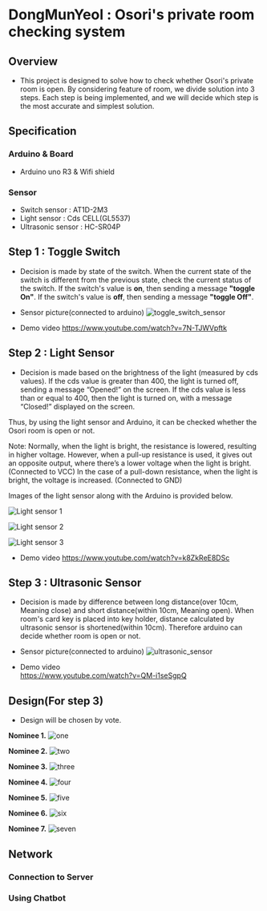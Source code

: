 # DongMunYeol : Osori's private room checking system

## Overview
- This project is designed to solve how to check whether Osori's private room is open. By considering feature of room, we divide solution into 3 steps. Each step is being implemented, and we will decide which step is the most accurate and simplest solution.

## Specification
### Arduino & Board
- Arduino uno R3 & Wifi shield
### Sensor
- Switch sensor : AT1D-2M3
- Light sensor : Cds CELL(GL5537)
- Ultrasonic sensor : HC-SR04P

## Step 1 : Toggle Switch
- Decision is made by state of the switch. When the current state of the switch is different from the previous state, check the current status of the switch. If the switch's value is **on**, then sending a message **"toggle On"**. If the switch's value is **off**, then sending a message **"toggle Off"**.

- Sensor picture(connected to arduino)
![toggle_switch_sensor](/uploads/toggle_switch.jpg)

- Demo video
https://www.youtube.com/watch?v=7N-TJWVpftk

## Step 2 : Light Sensor
- Decision is made based on the brightness of the light (measured by cds values).
If the cds value is greater than 400, the light is turned off, sending a message “Opened!” on the screen.
If the cds value is less than or equal to 400, then the light is turned on, with a message “Closed!” displayed on the screen.


Thus, by using the light sensor and Arduino, it can be checked whether the Osori room is open or not.

Note:
Normally, when the light is bright, the resistance is lowered, resulting in higher voltage.
However, when a pull-up resistance is used, it gives out an opposite output, where there’s a lower voltage when the light is bright. (Connected to VCC)
In the case of a pull-down resistance, when the light is bright, the voltage is increased. (Connected to GND)

Images of the light sensor along with the Arduino is provided below.

![Light sensor 1](/uploads/Light_sensor_1.jpg)


![Light sensor 2](/uploads/Light_sensor_2.jpg)


![Light sensor 3](/uploads/Light_sensor_3.jpg)

- Demo video
https://www.youtube.com/watch?v=k8ZkReE8DSc

## Step 3 : Ultrasonic Sensor
- Decision is made by difference between long distance(over 10cm, Meaning close) and short distance(within 10cm, Meaning open). When room's card key is placed into key holder, distance calculated by ultrasonic sensor is shortened(within 10cm). Therefore arduino can decide whether room is open or not.

- Sensor picture(connected to arduino)
![ultrasonic_sensor](/uploads/ultrasonic.jpg)

- Demo video  
https://www.youtube.com/watch?v=QM-i1seSgpQ

## Design(For step 3)
- Design will be chosen by vote.  

**Nominee 1.**
![one](/uploads/Demo.PNG)  

**Nominee 2.**
![two](/uploads/Boxman.PNG)  

**Nominee 3.**
![three](/uploads/badgerlike.PNG)

**Nominee 4.**
![four](/uploads/img_BMO.png)  

**Nominee 5.**
![five](/uploads/img_cupcake.png)  

**Nominee 6.**
![six](/uploads/img_house.png)

**Nominee 7.**
![seven](/uploads/RiceBowl.png)

## Network
### Connection to Server
### Using Chatbot
